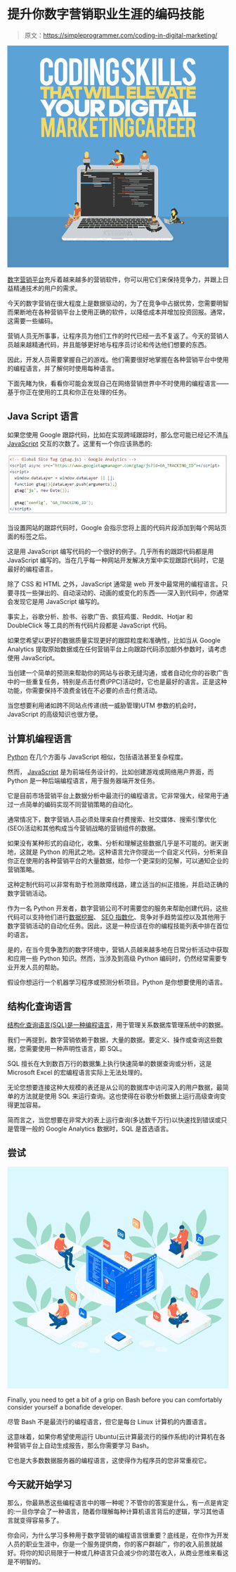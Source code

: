 # 提升你数字营销职业生涯的编码技能

> 原文：<https://simpleprogrammer.com/coding-in-digital-marketing/>



![](img/e834b9246f16135a1c1ea2713bef38b8.png)

[数字营销平台](https://the-media-image.co.za/)充斥着越来越多的营销软件，你可以用它们来保持竞争力，并跟上日益精通技术的用户的需求。

今天的数字营销在很大程度上是数据驱动的，为了在竞争中占据优势，您需要明智而果断地在各种营销平台上使用正确的软件，以降低成本并增加投资回报。通常，这需要一些编码。

营销人员无所事事，让程序员为他们工作的时代已经一去不复返了。今天的营销人员越来越精通代码，并且能够更好地与程序员讨论和传达他们想要的东西。

因此，开发人员需要掌握自己的游戏。他们需要很好地掌握在各种营销平台中使用的编程语言，并了解何时使用每种语言。

下面先睹为快，看看你可能会发现自己在网络营销世界中不时使用的编程语言——基于你正在使用的工具和你正在处理的任务。

## Java Script 语言

如果您使用 Google 跟踪代码，比如在实现跨域跟踪时，那么您可能已经记不清[与 JavaScript](https://www.guru99.com/introduction-to-javascript.html) 交互的次数了。这里有一个你应该熟悉的:

![digital media coding](img/cd5166f0bbd4134fb5218a84e3df1a2b.png)

当设置网站的跟踪代码时，Google 会指示您将上面的代码片段添加到每个网站页面的标签之后。

这是用 JavaScript 编写代码的一个很好的例子。几乎所有的跟踪代码都是用 JavaScript 编写的。当在几乎每一种网站开发解决方案中实现跟踪代码时，它是最好的编程语言。

除了 CSS 和 HTML 之外，JavaScript 通常是 web 开发中最常用的编程语言。只要寻找一些弹出的、自动滚动的、动画的或变化的东西——深入到代码中，你通常会发现它是用 JavaScript 编写的。

事实上，谷歌分析、脸书、谷歌广告、疯狂鸡蛋、Reddit、Hotjar 和 DoubleClick 等工具的所有代码片段都是 JavaScript 代码。

如果您希望以更好的数据质量实现更好的跟踪粒度和准确性，比如当从 Google Analytics 提取原始数据或在任何营销平台上向跟踪代码添加额外参数时，请考虑使用 JavaScript。

当创建一个简单的预测来帮助你的网站与谷歌无缝沟通，或者自动化你的谷歌广告中的一些重复任务，特别是点击付费(PPC)活动时，它也是最好的语言。正是这种功能，你需要保持不浪费金钱在不必要的点击付费活动。

当您想要利用诸如跨不同站点传递(统一威胁管理)UTM 参数的机会时，JavaScript 的高级知识也很方便。

## 计算机编程语言

[Python](https://www.python.org/) 在几个方面与 JavaScript 相似，包括语法甚至复杂程度。

然而， [JavaScript](http://www.amazon.com/exec/obidos/ASIN/B00H1W9I6C/makithecompsi-20) 是为前端任务设计的，比如创建游戏或网络用户界面，而 Python 是一种后端编程语言，用于服务器端开发任务。

它是目前市场营销平台上数据分析中最流行的编程语言。它非常强大，经常用于通过一点简单的编码实现不同营销策略的自动化。

通常情况下，数字营销人员必须处理来自付费搜索、社交媒体、搜索引擎优化(SEO)活动和其他构成当今营销战略的营销组件的数据。

如果没有某种形式的自动化，收集、分析和理解这些数据几乎是不可能的。谢天谢地，这就是 Python 的用武之地。这种语言允许你提出一个自定义代码，分析来自你正在使用的各种营销平台的大量数据，给你一个更深刻的见解，可以通知企业的营销策略。

这种定制代码可以非常有助于检测故障线路，建立适当的纠正措施，并启动正确的数字营销活动。

作为一名 Python 开发者，数字营销公司不时需要您的服务来帮助创建代码，这些代码可以支持他们进行[数据挖掘](https://searchsqlserver.techtarget.com/definition/data-mining)、 [SEO 指数化](https://www.quora.com/What-is-indexing-in-SEO)、竞争对手趋势监控以及其他用于数字营销活动的自动化任务。因此，这是一种应该在你的编程技能列表中排在首位的语言。

是的，在当今竞争激烈的数字环境中，营销人员越来越多地在日常分析活动中获取和应用一些 Python 知识。然而，当涉及到高级 Python 编码时，仍然经常需要专业开发人员的帮助。

假设你想运行一个机器学习程序或预测分析项目。Python 是你想要使用的语言。

## 结构化查询语言

[结构化查询语言(SQL)是一种编程语言](https://www.khanacademy.org/computing/computer-programming/sql)，用于管理关系数据库管理系统中的数据。

我们一再提到，数字营销依赖于数据，大量的数据。要定义、操作或查询这些数据，您需要使用一种声明性语言，即 SQL。

SQL 擅长在大到数百万行的数据集上执行快速简单的数据查询或分析，这是 Microsoft Excel 的宏编程语言实际上无法处理的。

无论您想要连接这种大规模的表还是从公司的数据库中访问深入的用户数据，最简单的方法就是使用 SQL 来运行查询。这也使得在谷歌分析数据上运行高级查询变得更加容易。

简而言之，当您想要在非常大的表上运行查询(多达数千万行)以快速找到错误或只是管理一般的 Google Analytics 数据时，SQL 是首选语言。

## 尝试

![](img/6cba99a233fd2effcb2d41093bd6d7a7.png)

Finally, you need to get a bit of a grip on Bash before you can comfortably consider yourself a bonafide developer.

尽管 Bash 不是最流行的编程语言，但它是每台 Linux 计算机的内置语言。

这意味着，如果你希望使用运行 Ubuntu(云计算最流行的操作系统)的计算机在各种营销平台上自动生成报告，那么你需要学习 Bash。

它也是大多数数据服务器的编程语言，这使得作为程序员的您非常重视它。

## 今天就开始学习

那么，你最熟悉这些编程语言中的哪一种呢？不管你的答案是什么，有一点是肯定的:一旦你学会了一种语言，随着你理解每种计算机语言背后的逻辑，学习其他语言就变得容易多了。

你会问，为什么学习多种用于数字营销的编程语言很重要？底线是，在你作为开发人员的职业生涯中，你是一个服务提供商，你的客户群越广，你的收入前景就越好。将你的知识局限于一种或几种语言只会减少你的潜在收入，从商业思维来看这是不明智的。
